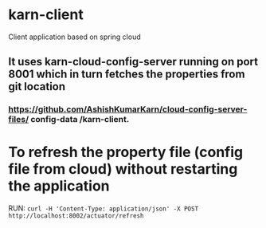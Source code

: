 # karn-client
Client application based on spring cloud

## It uses karn-cloud-config-server running on port 8001 which in turn fetches the properties from git location
### https://github.com/AshishKumarKarn/cloud-config-server-files/      config-data     /karn-client.<extension>


# To refresh the property file (config file from cloud) without restarting the application
RUN: `curl -H 'Content-Type: application/json' -X POST  http://localhost:8002/actuator/refresh`
